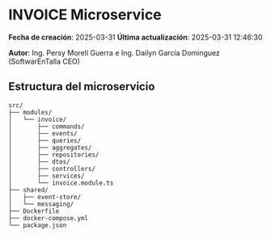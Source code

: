 # INVOICE Microservice

**Fecha de creación**: 2025-03-31
**Última actualización**: 2025-03-31 12:46:30

**Autor**: Ing. Persy Morell Guerra e Ing. Dailyn García Dominguez (SoftwarEnTalla CEO)

## Estructura del microservicio

```
src/
├── modules/
│   └── invoice/
│       ├── commands/
│       ├── events/
│       ├── queries/
│       ├── aggregates/
│       ├── repositories/
│       ├── dtos/
│       ├── controllers/
│       ├── services/
│       └── invoice.module.ts
├── shared/
│   ├── event-store/
│   └── messaging/
├── Dockerfile
├── docker-compose.yml
└── package.json
```
